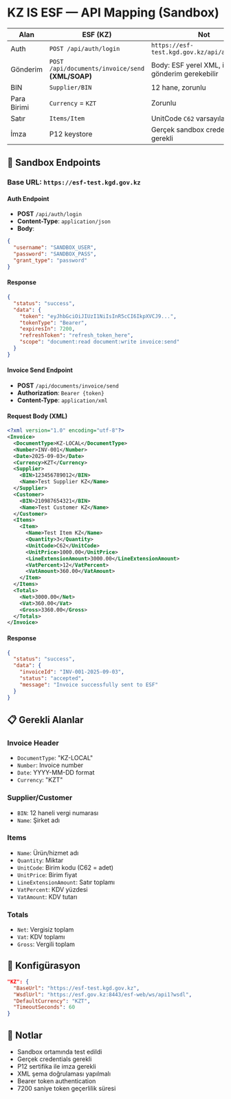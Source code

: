 # KZ IS ESF — API Mapping (Sandbox)

| Alan | ESF (KZ) | Not |
|------|----------|-----|
| Auth | `POST /api/auth/login` | `https://esf-test.kgd.gov.kz/api/auth/login` |
| Gönderim | `POST /api/documents/invoice/send` **(XML/SOAP)** | Body: ESF yerel XML, imzalı gönderim gerekebilir |
| BIN | `Supplier/BIN` | 12 hane, zorunlu |
| Para Birimi | `Currency` = `KZT` | Zorunlu |
| Satır | `Items/Item` | UnitCode `C62` varsayılan |
| İmza | P12 keystore | Gerçek sandbox credentials gerekli |

## 🔐 Sandbox Endpoints

### **Base URL**: `https://esf-test.kgd.gov.kz`

#### **Auth Endpoint**
- **POST** `/api/auth/login`
- **Content-Type**: `application/json`
- **Body**:
```json
{
  "username": "SANDBOX_USER",
  "password": "SANDBOX_PASS",
  "grant_type": "password"
}
```

#### **Response**
```json
{
  "status": "success",
  "data": {
    "token": "eyJhbGciOiJIUzI1NiIsInR5cCI6IkpXVCJ9...",
    "tokenType": "Bearer",
    "expiresIn": 7200,
    "refreshToken": "refresh_token_here",
    "scope": "document:read document:write invoice:send"
  }
}
```

#### **Invoice Send Endpoint**
- **POST** `/api/documents/invoice/send`
- **Authorization**: `Bearer {token}`
- **Content-Type**: `application/xml`

#### **Request Body (XML)**
```xml
<?xml version="1.0" encoding="utf-8"?>
<Invoice>
  <DocumentType>KZ-LOCAL</DocumentType>
  <Number>INV-001</Number>
  <Date>2025-09-03</Date>
  <Currency>KZT</Currency>
  <Supplier>
    <BIN>123456789012</BIN>
    <Name>Test Supplier KZ</Name>
  </Supplier>
  <Customer>
    <BIN>210987654321</BIN>
    <Name>Test Customer KZ</Name>
  </Customer>
  <Items>
    <Item>
      <Name>Test Item KZ</Name>
      <Quantity>3</Quantity>
      <UnitCode>C62</UnitCode>
      <UnitPrice>1000.00</UnitPrice>
      <LineExtensionAmount>3000.00</LineExtensionAmount>
      <VatPercent>12</VatPercent>
      <VatAmount>360.00</VatAmount>
    </Item>
  </Items>
  <Totals>
    <Net>3000.00</Net>
    <Vat>360.00</Vat>
    <Gross>3360.00</Gross>
  </Totals>
</Invoice>
```

#### **Response**
```json
{
  "status": "success",
  "data": {
    "invoiceId": "INV-001-2025-09-03",
    "status": "accepted",
    "message": "Invoice successfully sent to ESF"
  }
}
```

## 📋 Gerekli Alanlar

### **Invoice Header**
- `DocumentType`: "KZ-LOCAL"
- `Number`: Invoice number
- `Date`: YYYY-MM-DD format
- `Currency`: "KZT"

### **Supplier/Customer**
- `BIN`: 12 haneli vergi numarası
- `Name`: Şirket adı

### **Items**
- `Name`: Ürün/hizmet adı
- `Quantity`: Miktar
- `UnitCode`: Birim kodu (C62 = adet)
- `UnitPrice`: Birim fiyat
- `LineExtensionAmount`: Satır toplamı
- `VatPercent`: KDV yüzdesi
- `VatAmount`: KDV tutarı

### **Totals**
- `Net`: Vergisiz toplam
- `Vat`: KDV toplamı
- `Gross`: Vergili toplam

## 🔧 Konfigürasyon

```json
"KZ": {
  "BaseUrl": "https://esf-test.kgd.gov.kz",
  "WsdlUrl": "https://esf.gov.kz:8443/esf-web/ws/api1?wsdl",
  "DefaultCurrency": "KZT",
  "TimeoutSeconds": 60
}
```

## 📝 Notlar

- Sandbox ortamında test edildi
- Gerçek credentials gerekli
- P12 sertifika ile imza gerekli
- XML şema doğrulaması yapılmalı
- Bearer token authentication
- 7200 saniye token geçerlilik süresi

